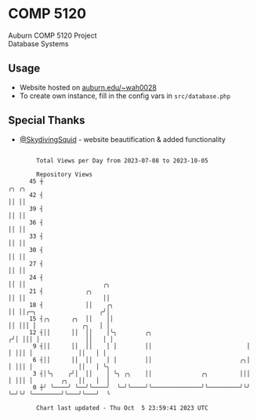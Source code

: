 # COMP 5120
Auburn COMP 5120 Project  
Database Systems

## Usage
- Website hosted on [auburn.edu/~wah0028](https://webhome.auburn.edu/~wah0028/)
- To create own instance, fill in the config vars in `src/database.php`

## Special Thanks
- [@SkydivingSquid](https://github.com/SkydivingSquid) - website beautification & added functionality

```

        Total Views per Day from 2023-07-08 to 2023-10-05

        Repository Views
      45 ┼                                                           ╭╮ ╭╮
      42 ┤                                                           ││ ││
      39 ┤                                                           ││ ││
      36 ┤                                                           ││ ││
      33 ┤                                                           ││ ││
      30 ┤                                                           ││ ││
      27 ┤                                                           ││ ││
      24 ┤                                                           ││ ││                      ╭╮
      21 ┤            ╭╮                                             ││ ││                      ││
      18 ┤            ││    ╭╮                                       ││ ││╭─╮                  ╭╯│
      15 ┤╭╮      ╭╮  ││    ││                                       ││ │││ │             ╭╮   │ │
      12 ┤││      ││  ││    │╰╮        ╭╮                           ╭╯│ │││ │             ││   │ │
       9 ┤││      ││  ││    │ │        ││                           │ │ │││ │             ││   │ │
       6 ┤││      ││  ││    │ │        ││                         ╭╮│ │ │││ │             ││   │ ╰╮
       3 ┤│╰╮    ╭╯│  ││    │ ╰╮ ╭╮    ││              ╭╮         │││ │ │││ │        ╭╮   ││   │  │
       0 ┼╯ ╰────╯ ╰──╯╰────╯  ╰─╯╰────╯╰──────────────╯╰─────────╯╰╯ ╰─╯╰╯ ╰────────╯╰───╯╰───╯  ╰

        Chart last updated - Thu Oct  5 23:59:41 2023 UTC
        
```

